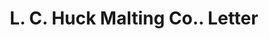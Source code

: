 ---
doi: 10.7916/D8C83N8S
date_other: '1880'
date_other_textual: 1880-1889
form: correspondence
genre:
- Letters (correspondence)
name:
- L. C. Huck Malting Co.
object_in_context_url: https://biggert.cul.columbia.edu/items/view/ave_biggert_00218
subject_hierarchical_geographic:
- Chicago, Illinois, United States
subject_name:
- L. C. Huck Malting Co.
title: L. C. Huck Malting Co.. Letter
sort_title: L. C. Huck Malting Co.. Letter
call_number: ave_biggert_00218
coordinates:
- 41.83694444444445,-87.68472222222222
pid: ave_biggert_00218
identifiers: ave_biggert_00218
permalink: /biggert/ave_biggert_00218/
layout: iiif-image-page
---